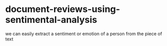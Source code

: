 # document-reviews-using-sentimental-analysis
we can easily extract a sentiment or emotion  of a person from the piece of text
